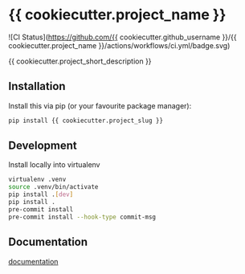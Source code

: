 # {{ cookiecutter.project_name }}

<p align="center">

![CI Status](https://github.com/{{ cookiecutter.github_username }}/{{ cookiecutter.project_name }}/actions/workflows/ci.yml/badge.svg)

  <!--
  <a href="https://coveralls.io/github/{{ cookiecutter.github_username }}/{{ cookiecutter.project_slug }}">
    <img src="https://coveralls.io/repos/github/{{ cookiecutter.github_username }}/{{ cookiecutter.project_slug }}/badge.svg?branch=main" alt="Test coverage percentage">
  </a>
  //-->
</p>

{{ cookiecutter.project_short_description }}

## Installation

Install this via pip (or your favourite package manager):

```bash
pip install {{ cookiecutter.project_slug }}
```

## Development

Install locally into virtualenv

```bash
virtualenv .venv
source .venv/bin/activate
pip install .[dev]
pip install .
pre-commit install
pre-commit install --hook-type commit-msg
```



## Documentation

[documentation](https://{{cookiecutter.project_slug}}.readthedocs.io)
